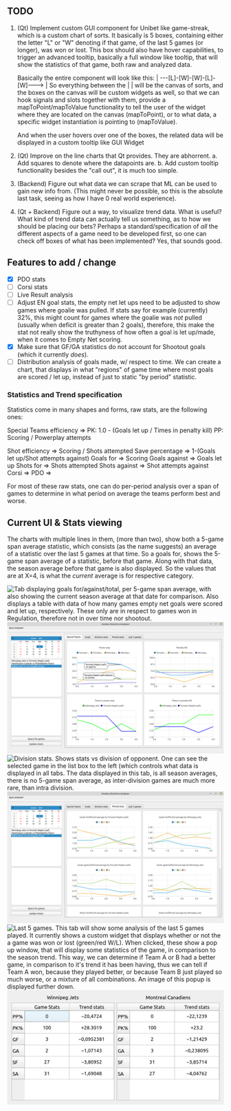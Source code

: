 ## TODO

1.	(Qt) Implement custom GUI component for Unibet like game-streak, which is a custom chart of sorts. It basically is 5 boxes, 
	containing either the letter "L" or "W" denoting if that game, of the last 5 games (or longer), was won or lost. 
	This box should also have hover capabilities, to trigger an advanced tooltip, basically a full window like tooltip, that 
	will show the statistics of that game, both raw and analyzed data.

	Basically the entire component will look like this:	| ---[L]-[W]-[W]-[L]-[W]---> |
	So everything between the | | will be the canvas of sorts, and the boxes on the canvas will be custom widgets as well,
	so that we can hook signals and slots together with them, provide a mapToPoint/mapToValue functionality to tell the user
	of the widget where they are located on the canvas (mapToPoint), or to what data, a specific widget instantiation 
	is pointing to (mapToValue).

	And when the user hovers over one of the boxes, the related data will be displayed in a custom tooltip like GUI Widget
2. (Qt) Improve on the line charts that Qt provides. They are abhorrent.
	a. Add squares to denote where the datapoints are.
	b. Add custom tooltip functionality besides the "call out", it is much too simple.
3. (Backend) Figure out what data we can scrape that ML can be used to gain new info from. (This might never be possible, so this 
	is the absolute last task, seeing as how I have 0 real world experience).
4. (Qt + Backend) Figure out a way, to visualize trend data. What is useful? What kind of trend data can actually tell us something,
	as to how we should be placing our bets? Perhaps a standard/specification of _all_ the different aspects of a game need
	to be developed first, so one can check off boxes of what has been implemented? Yes, that sounds good.


## Features to add / change

- [x] PDO stats
- [ ] Corsi stats
- [ ] Live Result analysis
- [ ] Adjust EN goal stats, the empty net let ups need to be adjusted to show games where goalie was pulled. If stats say for example 
	  (currently) 32%, this might count for games where the goalie was *not* pulled (usually when deficit is greater than 2 goals), therefore, this
      make the stat not really show the truthyness of how often a goal is let up/made, when it comes to Empty Net scoring.
- [x] Make sure that GF/GA statistics do not account for Shootout goals (which it currently *does*).
- [ ] Distribution analysis of goals made, w/ respect to time. We can create a chart, that displays in what "regions" of game time where most goals are scored / let up, instead of just to static "by period" statistic.

### Statistics and Trend specification

Statistics come in many shapes and forms, raw stats, are the following ones:

Special Teams efficiency => 
	PK: 1.0 - (Goals let up / Times in penalty kill)
	PP: Scoring / Powerplay attempts

Shot efficiency		=> Scoring / Shots attempted
Save percentage		=> 1-(Goals let up/Shot attempts against)
Goals for		=> Scoring
Goals against		=> Goals let up
Shots for		=> Shots attempted
Shots against		=> Shot attempts against
Corsi			=>
PDO			=>

For most of these raw stats, one can do per-period analysis over a span of games to determine
in what period on average the teams perform best and worse.

## Current UI & Stats viewing
The charts with multiple lines in them, (more than two), show both a 5-game span average statistic, which consists (as the name suggests)
an average of a statistic over the last 5 games at that time. So a goals for, shows the 5-game span average of a statistic, before that game. 
Along with that data, the season average before that game is also displayed. So the values that are at X=4, is what the *current* average is
for respective category.

![Tab displaying goals for/against/total, per 5-game span average, with also showing the current season average at that date for comparison. Also displays a
table with data of how many games empty net goals were scored and let up, respectively. These only are in respect to games won in Regulation, 
therefore not in over time nor shootout.](./docs/imgs/tab-goals.png)
![Special team statistics, some with 5 game span average mixed with the season average. Not all charts are fully implemented with the corresponding season average yet.](./docs/imgs/tab-specialteams.png)
![Division stats. Shows stats vs division of opponent. One can see the selected game in the list box to the left (which controls what data is displayed in all tabs.
The data displayed in this tab, is all season averages, there is no 5-game span average, as inter-division games are much more rare, than intra division.](./docs/imgs/tab-divisionstats.png)
![Period stats. These charts displays period averages, over a 5-game span average, over the last 5 games.](./docs/imgs/tab-periodstats.png)
![Last 5 games. This tab will show some analysis of the last 5 games played. It currently shows a custom widget that displays whether or not
the a game was won or lost (green/red W/L). When clicked, these show a pop up window, that will display some statistics of the game, in comparison to the 
season trend. This way, we can determine if Team A or B had a better game, in comparison to it's trend it has been having, thus we can tell if Team A won,
because they played better, or because Team B just played so much worse, or a mixture of all combinations. An image of this popup is displayed further down.](./docs/imgs/tab-last5games.png)
![Last 5 game pop up](./docs/imgs/last5games-gamepopup.png)

